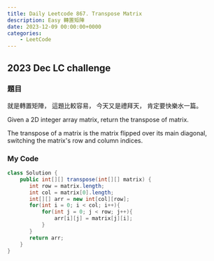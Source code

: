 ```yaml
---
title: Daily Leetcode 867. Transpose Matrix
description: Easy 轉置矩陣
date: 2023-12-09 00:00:00+0000
categories:
    - LeetCode
---
```


##  2023 Dec LC challenge

### 題目

就是轉置矩陣，
這題比較容易，
今天又是禮拜天，
肯定要快樂水一篇。

Given a 2D integer array matrix, return the transpose of matrix.

The transpose of a matrix is the matrix flipped over its main diagonal, switching the matrix's row and column indices.

### My Code

```java
class Solution {
    public int[][] transpose(int[][] matrix) {
       int row = matrix.length;
       int col = matrix[0].length;
       int[][] arr = new int[col][row];
       for(int i = 0; i < col; i++){
           for(int j = 0; j < row; j++){
               arr[i][j] = matrix[j][i];
           }
       }
       return arr;
    }  
}
```